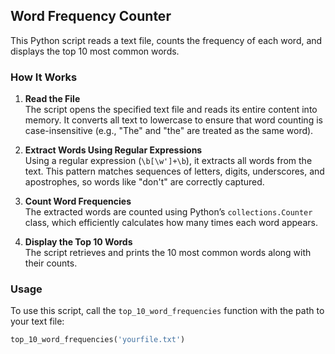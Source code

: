 ## Word Frequency Counter

This Python script reads a text file, counts the frequency of each word, and displays the top 10 most common words.

### How It Works

1. **Read the File**  
   The script opens the specified text file and reads its entire content into memory. It converts all text to lowercase to ensure that word counting is case-insensitive (e.g., "The" and "the" are treated as the same word).

2. **Extract Words Using Regular Expressions**  
   Using a regular expression (`\b[\w']+\b`), it extracts all words from the text. This pattern matches sequences of letters, digits, underscores, and apostrophes, so words like "don't" are correctly captured.

3. **Count Word Frequencies**  
   The extracted words are counted using Python’s `collections.Counter` class, which efficiently calculates how many times each word appears.

4. **Display the Top 10 Words**  
   The script retrieves and prints the 10 most common words along with their counts.

### Usage

To use this script, call the `top_10_word_frequencies` function with the path to your text file:

```python
top_10_word_frequencies('yourfile.txt')